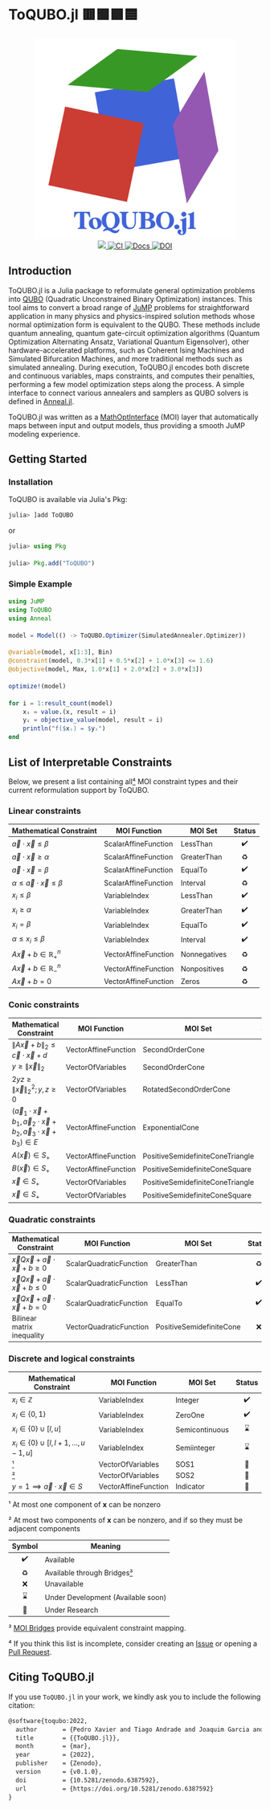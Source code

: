 # ToQUBO.jl 🟥🟩🟪🟦

<div align="center">
    <a href="/docs/src/assets/">
        <img src="/docs/src/assets/logo.svg" width=400px alt="ToQUBO.jl" />
    </a>
    <br>
    <a href="https://codecov.io/gh/psrenergy/ToQUBO.jl">
        <img src="https://codecov.io/gh/psrenergy/ToQUBO.jl/branch/master/graph/badge.svg?token=ECM5OQ9T67"/>
    </a>
    <a href="https://github.com/psrenergy/ToQUBO.jl/actions/workflows/ci.yml">
        <img src="https://github.com/psrenergy/ToQUBO.jl/actions/workflows/ci.yml/badge.svg?branch=master" alt="CI" />
    </a>
    <a href="https://psrenergy.github.com/ToQUBO.jl/dev">
        <img src="https://img.shields.io/badge/docs-dev-blue.svg" alt="Docs">
    </a>
    <a href="https://zenodo.org/badge/latestdoi/430697061">
        <img src="https://zenodo.org/badge/430697061.svg" alt="DOI">
    </a>
</div>

## Introduction
ToQUBO.jl is a Julia package to reformulate general optimization problems into [QUBO](https://en.wikipedia.org/wiki/Quadratic_unconstrained_binary_optimization) (Quadratic Unconstrained Binary Optimization) instances. This tool aims to convert a broad range of [JuMP](https://github.com/jump-dev/JuMP.jl) problems for straightforward application in many physics and physics-inspired solution methods whose normal optimization form is equivalent to the QUBO. These methods include quantum annealing, quantum gate-circuit optimization algorithms (Quantum Optimization Alternating Ansatz, Variational Quantum Eigensolver), other hardware-accelerated platforms, such as Coherent Ising Machines and Simulated Bifurcation Machines, and more traditional methods such as simulated annealing. During execution, ToQUBO.jl encodes both discrete and continuous variables, maps constraints, and computes their penalties, performing a few model optimization steps along the process. A simple interface to connect various annealers and samplers as QUBO solvers is defined in [Anneal.jl](https://github.com/psrenergy/Anneal.jl).

ToQUBO.jl was written as a [MathOptInterface](https://github.com/jump-dev/MathOptInterface.jl) (MOI) layer that automatically maps between input and output models, thus providing a smooth JuMP modeling experience.

## Getting Started

### Installation
ToQUBO is available via Julia's Pkg:
```julia
julia> ]add ToQUBO
```
or
```julia
julia> using Pkg

julia> Pkg.add("ToQUBO")
```

### Simple Example
```julia
using JuMP
using ToQUBO
using Anneal

model = Model(() -> ToQUBO.Optimizer(SimulatedAnnealer.Optimizer))

@variable(model, x[1:3], Bin)
@constraint(model, 0.3*x[1] + 0.5*x[2] + 1.0*x[3] <= 1.6)
@objective(model, Max, 1.0*x[1] + 2.0*x[2] + 3.0*x[3])

optimize!(model)

for i = 1:result_count(model)
    xᵢ = value.(x, result = i)
    yᵢ = objective_value(model, result = i)
    println("f($xᵢ) = $yᵢ")
end
```

## List of Interpretable Constraints
Below, we present a list containing all[⁴](#4) MOI constraint types and their current reformulation support by ToQUBO.

### Linear constraints

| Mathematical Constraint                      | MOI Function         | MOI Set      | Status |
| -------------------------------------------- | -------------------- | ------------ | :----: |
| $\vec{a} \cdot \vec{x} \le \beta$            | ScalarAffineFunction | LessThan     |   ✔️    |
| $\vec{a} \cdot \vec{x} \ge \alpha$           | ScalarAffineFunction | GreaterThan  |   ♻️    |
| $\vec{a} \cdot \vec{x} = \beta$              | ScalarAffineFunction | EqualTo      |   ✔️    |
| $\alpha \le \vec{a} \cdot \vec{x} \le \beta$ | ScalarAffineFunction | Interval     |   ♻️    |
| $x_i \le \beta$                              | VariableIndex        | LessThan     |   ✔️    |
| $x_i \ge \alpha$                             | VariableIndex        | GreaterThan  |   ✔️    |
| $x_i = \beta$                                | VariableIndex        | EqualTo      |   ✔️    |
| $\alpha \le x_i \le \beta$                   | VariableIndex        | Interval     |   ✔️    |
| $A \vec{x} + b \in \mathbb{R}_{+}^{n}$       | VectorAffineFunction | Nonnegatives |   ♻️    |
| $A \vec{x} + b \in \mathbb{R}_{-}^{n}$       | VectorAffineFunction | Nonpositives |   ♻️    |
| $A \vec{x} + b = 0$                          | VectorAffineFunction | Zeros        |   ♻️    |

### Conic constraints

| Mathematical Constraint                                                                                           | MOI Function         | MOI Set                          | Status |
| ----------------------------------------------------------------------------------------------------------------- | -------------------- | -------------------------------- | :----: |
| $\left\lVert{}{A \vec{x} + b}\right\rVert{}_{2} \le \vec{c} \cdot \vec{x} + d$                                    | VectorAffineFunction | SecondOrderCone                  |   📖    |
| $y \ge \left\lVert{}{\vec{x}}\right\rVert{}_{2}$                                                                  | VectorOfVariables    | SecondOrderCone                  |   📖    |
| $2 y z \ge \left\lVert{}{\vec{x}}\right\rVert{}_{2}^{2}; y, z \ge 0$                                              | VectorOfVariables    | RotatedSecondOrderCone           |   📖    |
| $(\vec{a}_{1} \cdot \vec{x} + b_{1}, \vec{a}_{2} \cdot \vec{x} + b_{2}, \vec{a}_{3} \cdot \vec{x} + b_{3}) \in E$ | VectorAffineFunction | ExponentialCone                  |   ❌    |
| $A(\vec{x}) \in S_{+}$                                                                                            | VectorAffineFunction | PositiveSemidefiniteConeTriangle |   ❌    |
| $B(\vec{x}) \in S_{+}$                                                                                            | VectorAffineFunction | PositiveSemidefiniteConeSquare   |   ❌    |
| $\vec{x} \in S_{+}$                                                                                               | VectorOfVariables    | PositiveSemidefiniteConeTriangle |   ❌    |
| $\vec{x} \in S_{+}$                                                                                               | VectorOfVariables    | PositiveSemidefiniteConeSquare   |   ❌    |

### Quadratic constraints

| Mathematical Constraint                               | MOI Function            | MOI Set                  | Status |
| ----------------------------------------------------- | ----------------------- | ------------------------ | :----: |
| $\vec{x} Q \vec{x} + \vec{a} \cdot \vec{x} + b \ge 0$ | ScalarQuadraticFunction | GreaterThan              |   ♻️    |
| $\vec{x} Q \vec{x} + \vec{a} \cdot \vec{x} + b \le 0$ | ScalarQuadraticFunction | LessThan                 |   ✔️    |
| $\vec{x} Q \vec{x} + \vec{a} \cdot \vec{x} + b = 0$   | ScalarQuadraticFunction | EqualTo                  |   ✔️    |
| Bilinear matrix inequality                            | VectorQuadraticFunction | PositiveSemidefiniteCone |   ❌    |

### Discrete and logical constraints

| Mathematical Constraint                                                              | MOI Function         | MOI Set        | Status |
| ------------------------------------------------------------------------------------ | -------------------- | -------------- | :----: |
| $x_i  \in \mathbb{Z}$                                                                | VariableIndex        | Integer        |   ✔️    |
| $x_i \in \left\lbrace{0, 1}\right\rbrace$                                            | VariableIndex        | ZeroOne        |   ✔️    |
| $x_i \in \left\lbrace{0}\right\rbrace \cup \left[{l, u}\right]$                      | VariableIndex        | Semicontinuous |   ⌛    |
| $x_i \in \left\lbrace{0}\right\rbrace \cup \left[{l, l + 1, \dots, u - 1, u}\right]$ | VariableIndex        | Semiinteger    |   ⌛    |
| [¹](#1)                                                                              | VectorOfVariables    | SOS1           |   📖    |
| [²](#2)                                                                              | VectorOfVariables    | SOS2           |   📖    |
| $y = 1 \implies \vec{a} \cdot \vec{x} \in S$                                         | VectorAffineFunction | Indicator      |   📖    |//////

<a id="1">¹</a> 
At most one component of **x** can be nonzero

<a id="2">²</a>
At most two components of **x** can be nonzero, and if so they must be adjacent components

| Symbol | Meaning                            |
| :----: | ---------------------------------- |
|   ✔️    | Available                          |
|   ♻️    | Available through Bridges[³](#3)   |
|   ❌    | Unavailable                        |
|   ⌛    | Under Development (Available soon) |
|   📖    | Under Research                     |

<a id="3">³</a> 
[MOI Bridges](https://jump.dev/MathOptInterface.jl/stable/submodules/Bridges/reference/) provide equivalent constraint mapping.

<a id="4">⁴</a>
If you think this list is incomplete, consider creating an [Issue](https://github.com/psrenergy/ToQUBO.jl/issues) or opening a [Pull Request](https://github.com/psrenergy/ToQUBO.jl/pulls).

## Citing ToQUBO.jl
If you use `ToQUBO.jl` in your work, we kindly ask you to include the following citation:
```tex
@software{toqubo:2022,
  author       = {Pedro Xavier and Tiago Andrade and Joaquim Garcia and David Bernal},
  title        = {{ToQUBO.jl}},
  month        = {mar},
  year         = {2022},
  publisher    = {Zenodo},
  version      = {v0.1.0},
  doi          = {10.5281/zenodo.6387592},
  url          = {https://doi.org/10.5281/zenodo.6387592}
}
```